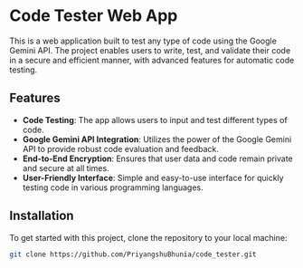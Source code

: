 # Code Tester Web App

This is a web application built to test any type of code using the Google Gemini API. The project enables users to write, test, and validate their code in a secure and efficient manner, with advanced features for automatic code testing.

## Features

- **Code Testing**: The app allows users to input and test different types of code.
- **Google Gemini API Integration**: Utilizes the power of the Google Gemini API to provide robust code evaluation and feedback.
- **End-to-End Encryption**: Ensures that user data and code remain private and secure at all times.
- **User-Friendly Interface**: Simple and easy-to-use interface for quickly testing code in various programming languages.

## Installation

To get started with this project, clone the repository to your local machine:

```bash
git clone https://github.com/PriyangshuBhunia/code_tester.git

